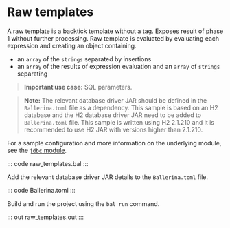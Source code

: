 # Raw templates

A raw template is a backtick template without a tag. Exposes result of phase 1 without further processing. Raw template is evaluated by evaluating each expression and creating an object containing.

- an `array` of the `strings` separated by insertions
- an `array` of the results of expression evaluation and an `array` of `strings` separating

>**Important use case:** SQL parameters.

>**Note:** The relevant database driver JAR should be defined in the `Ballerina.toml` file as a dependency. This sample is based on an H2 database and the H2 database driver JAR need to be added to `Ballerina.toml` file. This sample is written using H2 2.1.210 and it is recommended to use H2 JAR with versions higher than 2.1.210.

For a sample configuration and more information on the underlying module, see the [`jdbc` module](https://lib.ballerina.io/ballerinax/java.jdbc/latest/).

::: code raw_templates.bal :::

Add the relevant database driver JAR details to the `Ballerina.toml` file.

::: code Ballerina.toml :::

Build and run the project using the `bal run` command.

::: out raw_templates.out :::